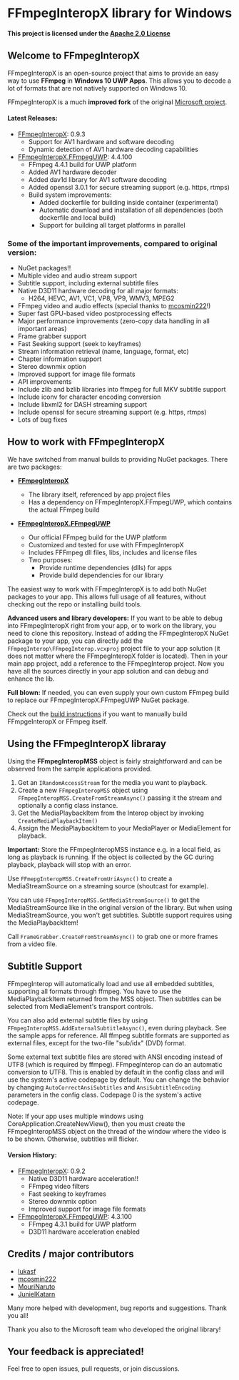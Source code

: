 # FFmpegInteropX library for Windows

#### This project is licensed under the [Apache 2.0 License](http://www.apache.org/licenses/LICENSE-2.0)

## Welcome to FFmpegInteropX

FFmpegInteropX is an open-source project that aims to provide an easy way to use **FFmpeg** in **Windows 10 UWP Apps**. This allows you to decode a lot of formats that are not natively supported on Windows 10.

FFmpegInteropX is a much **improved fork** of the original [Microsoft project](git://github.com/Microsoft/FFmpegInterop).

#### Latest Releases:
- [FFmpegInteropX](https://www.nuget.org/packages/FFmpegInteropX): 0.9.3
  - Support for AV1 hardware and software decoding
  - Dynamic detection of AV1 hardware decoding capabilities
- [FFmpegInteropX.FFmpegUWP](https://www.nuget.org/packages/FFmpegInteropX.FFmpegUWP): 4.4.100
  - FFmpeg 4.4.1 build for UWP platform
  - Added AV1 hardware decoder
  - Added dav1d library for AV1 software decoding
  - Added openssl 3.0.1 for secure streaming support (e.g. https, rtmps)
  - Build system improvements:
    - Added dockerfile for building inside container (experimental)
    - Automatic download and installation of all dependencies (both dockerfile and local build)
    - Support for building all target platforms in parallel

### Some of the important improvements, compared to original version:

- NuGet packages!!
- Multiple video and audio stream support
- Subtitle support, including external subtitle files
- Native D3D11 hardware decoding for all major formats:
  - H264, HEVC, AV1, VC1, VP8, VP9, WMV3, MPEG2
- FFmpeg video and audio effects (special thanks to [mcosmin222](https://github.com/mcosmin222)!)
- Super fast GPU-based video postprocessing effects
- Major performance improvements (zero-copy data handling in all important areas)
- Frame grabber support
- Fast Seeking support (seek to keyframes)
- Stream information retrieval (name, language, format, etc)
- Chapter information support
- Stereo downmix option
- Improved support for image file formats
- API improvements
- Include zlib and bzlib libraries into ffmpeg for full MKV subtitle support
- Include iconv for character encoding conversion
- Include libxml2 for DASH streaming support
- Include openssl for secure streaming support (e.g. https, rtmps)
- Lots of bug fixes


## How to work with FFmpegInteropX

We have switched from manual builds to providing NuGet packages. There are two packages: 

- [**FFmpegInteropX**](https://www.nuget.org/packages/FFmpegInteropX)
  - The library itself, referenced by app project files
  - Has a dependency on FFmpegInteropX.FFmpegUWP, which contains the actual FFmpeg build

- [**FFmpegInteropX.FFmpegUWP**](https://www.nuget.org/packages/FFmpegInteropX.FFmpegUWP)
  - Our official FFmpeg build for the UWP platform
  - Customized and tested for use with FFmpegInteropX
  - Includes FFFmpeg dll files, libs, includes and license files
  - Two purposes:
    - Provide runtime dependencies (dlls) for apps
    - Provide build dependencies for our library

The easiest way to work with FFmpegInteropX is to add both NuGet packages to your app. This allows full usage of all features, without checking out the repo or installing build tools.

**Advanced users and library developers:** If you want to be able to debug into FFmpegInteropX right from your app, or to work on the library, you need to clone this repository. Instead of adding the FFmpegInteropX NuGet package to your app, you can directly add the `FFmpegInterop\FFmpegInterop.vcxproj` project file to your app solution (it does not matter where the FFmpegInteropX folder is located). Then in your main app project, add a reference to the FFmpegInterop project. Now you have all the sources directly in your app solution and can debug and enhance the lib.

**Full blown:** If needed, you can even supply your own custom FFmpeg build to replace our FFmpegInteropX.FFmpegUWP NuGet package.

Check out the [build instructions](README-BUILD.md) if you want to manually build FFmpgeInteropX or FFmpeg itself.

## Using the FFmpegInteropX libraray

Using the **FFmpegInteropMSS** object is fairly straightforward and can be observed from the sample applications provided.

1. Get an `IRandomAccessStream` for the media you want to playback.
2. Create a new `FFmpegInteropMSS` object using `FFmpegInteropMSS.CreateFromStreamAsync()` passing it the stream and optionally a config class instance.
3. Get the MediaPlaybackItem from the Interop object by invoking `CreateMediaPlaybackItem()`
4. Assign the MediaPlaybackItem to your MediaPlayer or MediaElement for playback.

**Important:** Store the FFmpegInteropMSS instance e.g. in a local field, as long as playback is running. If the object is collected by the GC during playback, playback will stop with an error.

Use `FFmepgInteropMSS.CreateFromUriAsync()` to create a MediaStreamSource on a streaming source (shoutcast for example).

You can use `FFmpegInteropMSS.GetMediaStreamSource()` to get the MediaStreamSource like in the original version of the library. But when using MediaStreamSource, you won't get subtitles. Subtitle support requires using the MediaPlaybackItem!

Call `FrameGrabber.CreateFromStreamAsync()` to grab one or more frames from a video file.

## Subtitle Support

FFmpegInterop will automatically load and use all embedded subtitles, supporting all formats through ffmpeg. You have to use the MediaPlaybackItem returned from the MSS object. Then subtitles can be selected from MediaElement's transport controls. 

You can also add external subtitle files by using `FFmpegInteropMSS.AddExternalSubtitleAsync()`, even during playback. See the sample apps for reference. All ffmpeg subtitle formats are supported as external files, except for the two-file "sub/idx" (DVD) format. 

Some external text subtitle files are stored with ANSI encoding instead of UTF8 (which is required by ffmpeg). FFmpegInterop can do an automatic conversion to UTF8. This is enabled by default in the config class and will use the system's active codepage by default. You can change the behavior by changing `AutoCorrectAnsiSubtitles` and `AnsiSubtitleEncoding` parameters in the config class. Codepage 0 is the system's active codepage.

Note: If your app uses multiple windows using CoreApplication.CreateNewView(), then you must create the FFmpegInteropMSS object on the thread of the window where the video is to be shown. Otherwise, subtitles will flicker.

#### Version History:
- [FFmpegInteropX](https://www.nuget.org/packages/FFmpegInteropX): 0.9.2
  - Native D3D11 hardware acceleration!!
  - FFmpeg video filters
  - Fast seeking to keyframes
  - Stereo downmix option
  - Improved support for image file formats
- [FFmpegInteropX.FFmpegUWP](https://www.nuget.org/packages/FFmpegInteropX.FFmpegUWP): 4.3.100
  - FFmpeg 4.3.1 build for UWP platform
  - D3D11 hardware acceleration enabled

## Credits / major contributors

- [lukasf](https://github.com/lukasf)
- [mcosmin222](https://github.com/mcosmin222)
- [MouriNaruto](https://github.com/MouriNaruto)
- [JunielKatarn](https://github.com/JunielKatarn)

Many more helped with development, bug reports and suggestions. Thank you all!

Thank you also to the Microsoft team who developed the original library!

## Your feedback is appreciated!

Feel free to open issues, pull requests, or join discussions.